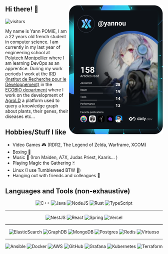 <div align=left>
    <a href="https://app.daily.dev/yannou" target="_blank">
        <img 
            src="https://github.com/WoodenMaiden/WoodenMaiden/blob/master/devcard.svg" 
            width="300" 
            alt="Yann's Dev Card"
            align=right
        />
    </a>
<div>

## Hi there! 👋

![visitors](https://visitor-badge.glitch.me/badge?page_id=WoodenMaiden.WoodenMaiden&left_color=green&right_color=red)

My name is Yann POMIE, I am a 22 years old french student in computer science. I am currently in my last year of engineering school at [Polytech Montpellier](https://www.polytech.umontpellier.fr/) where I am learning DevOps as an apprentice. During my work periods I work at the [IRD (Institut de Recherche pour le Développement)](https://www.ird.fr/) in the [ECOBIO department](https://en.ird.fr/biodiversity) where I work on the development of [AgroLD](http://agrold.southgreen.fr/agrold/) a platform used to query a knowledge graph about plants, their genes, their diseases etc...

## Hobbies/Stuff I like 

- Video Games 🎮 (RDR2, The Legend of Zelda, Warframe, XCOM)
- Boxing 🥊
- Music 🎵 (Iron Maiden, A7X, Judas Priest, Kaaris... )
- Playing Magic the Gathering 🃏
- Linux (I use Tumbleweed BTW 🦎)
- Hanging out with friends and colleagues 🍺 

## Languages and Tools (non-exhaustive)

<div align=center>

![C++](https://img.shields.io/badge/c++-%2300599C.svg?style=for-the-badge&logo=c%2B%2B&logoColor=white)
![Java](https://img.shields.io/badge/java-%23ED8B00.svg?style=for-the-badge&logo=openjdk&logoColor=white)
![NodeJS](https://img.shields.io/badge/node.js-6DA55F?style=for-the-badge&logo=node.js&logoColor=white)
![Rust](https://img.shields.io/badge/rust-%23000000.svg?style=for-the-badge&logo=rust&logoColor=white)
![TypeScript](https://img.shields.io/badge/typescript-%23007ACC.svg?style=for-the-badge&logo=typescript&logoColor=white)

---

![NestJS](https://img.shields.io/badge/nestjs-%23E0234E.svg?style=for-the-badge&logo=nestjs&logoColor=white)
![React](https://img.shields.io/badge/react-%2320232a.svg?style=for-the-badge&logo=react&logoColor=%2361DAFB)
![Spring](https://img.shields.io/badge/spring-%236DB33F.svg?style=for-the-badge&logo=spring&logoColor=white)
![Vercel](https://img.shields.io/badge/vercel-%23000000.svg?style=for-the-badge&logo=vercel&logoColor=white)

---

![ElasticSearch](https://img.shields.io/badge/-ElasticSearch-005571?style=for-the-badge&logo=elasticsearch)
![GraphDB](https://img.shields.io/badge/GraphDB-orange?style=for-the-badge&logo=data%3Aimage%2Fpng%3Bbase64%2CiVBORw0KGgoAAAANSUhEUgAAAOEAAADhCAMAAAAJbSJIAAAAkFBMVEX%2F%2F%2F%2FoTg%2FoSQDnQgDnRgDnPADnPwDnQQDmOQDoTAj51cvoSwDoTArmNwDqYzT%2F%2FPr3yr7wmH%2F98e32w7X64Nn75%2BHrbUTwknfpWSPugmLxnof86ePyp5LtelfsdE%2F3x7nzrpvqYDD0tKL1u6zpVx%2F52M7%2B9fHrb0fqZjvpWyntfVzvi27xnYXuhWbzqpfwlXuHJHegAAAF6ElEQVR4nO2diXaqMBCGJZsEUVxw19Zdq219%2F7e7UruABJJTuCednPme4J8TklkyExoNBNFxGHYHz934YFvHf2K4ODEumk3BaWcxtK2mfronn7a8T1rMH3VtK6qX4YgTLwPhx7ltVTWyerTvw0axta2rNqYib18Cf7WtrCaWVG2g54mrbW21MC008LaKC9vqauC94BP9NDGwra8yQ7%2FMQE%2B2bAuszJPiFE1DoX%2Bne15uoBcy4DHcWbOEt0Xc2NZYiUNbZ6AnJ7ZFVmJQ4im%2B4KCj8AvTW0hBB28dqbeQjW2rrEAkQ72F5Mm2zAocDLahJ9e2ZVbgUBqxfRLubMusgPsWRi2Dfdg62ZZZhReDs5Qsbausgj5ou3kL0LH3yuAwFaCrbprs8G5hZFtlJTotnYGwt2GjsdX6C%2FB1DE%2FjLwhoX5Ew0CT57b1thZVZliZQ9GJbX3UOpMTrkwnsg%2FROLAq3omR92%2BpqIWgXrCJhoAsYKWKp3IvNE%2FBCYoronL9eIz7oeDRH0OEstR0l41OXLkg%2FCC6EU0ZusKbYzdw4Yh6Jt6%2FT8%2FJtMXBu%2BRAEQRAEMSEYd3bHHvSKTTHxRLBWSBjvuJJNPdD1v0qOhIOuDhcRt3%2BSjhD2pX4BnXTqCL%2B4mKebLTeCLxDnuWSzfzazLah2dtkyFei%2BBTUkW2skI9uCamfysIZT24Jq56FtCngjn4oge5a2HSxRndKHKYXcAlbEnP%2FsRLJz4aYmR0w%2Ft2LYXLtT58%2FQP%2FuUMSrYu20l%2F4%2F5djZeuRevIQiCIAii5xBsF%2BPLeLbtOphv3MzbnKi4xXIsCefEbuGakf0Lp%2BnOVEn9c2xbVJ2sRL7FiPCxM5nV4ahuu6WeIwXxISlq8Je%2BE%2BlHTIu7NUMXbm76JQbeTHSgpbhTPoMSEuh1jpluBIUBH14Y6obbPQ%2F4VjSYk5IvtkVWITYYIoI9J9UzGP2Gff9mMhh9W0S4UXisP2cSmgPbQn%2FN1mT0G%2FQAv9E29LxWx7bQX7M0mKlNoLaF%2Fpq1wVx0gg82UdTNKn7BwR6m7ltoMr2f0Ab7lZpM7ycw20J%2FzdXMWwBuKho0zZawZ1vor5mbPIUCO7nQv0%2FgJS%2B8gT1oGo2NSWDKII9%2FR9TAI%2Fqgy%2FvaQhT4dzQiol1EDnw8s6tLgsXKtkQTuq9PnfXoslUVd6%2FlPpEBKNJECyoYkZIQ2r4qzv2nssCGACglxl7qvGREcZk0Kj5t2OTv1%2FSf%2FUz%2BELYVz0Iui0Kb5ujv%2B%2Fp9%2B%2FGsbCtCsHdflWQQH8AoRpR%2FySWkinR2eMzZSHgHgqfvKbYYU44fBE%2BC%2FhhJKD%2BCCLcj5Qbz1S58vlkyn4umEFycN0DcvDr%2FK3lz7xAH3e4eiHUJY6Wrg%2F0yZJaC18uBP7qX5qROcKHH0imKLITgBswouJdwyMKZOqj2%2F36waUqg9Ieg34J%2BhKkyePD%2Ff0izUrl8AeojjW5ByD4uvhra5e9eYJQlPogGF68tbnBf9goa7OLc3yAglCXuRAsivgtlIeMv6j8ePPvZrUjXUAKaAXko5krxonRzAUu5DOlDqV9HS54%2FJVtcOTB5eOP3zE8yPgGR9N3o79SunKsbX%2BaLI%2FN9vruC6Wk%2ByKK7W1F40xeBchHr4stp7sT7AeOy2xQXouq8i0tD4HZofXMqb6CA%2FxvHQHNZBLtpOWGq64GB%2FiySugSaBnA36AfqpDbzmUL%2BUU7D6CckgNuyE970rWgC9qiS7heVN5rPtkVWYqTvYoL9bzyjNYQ7PJBg0HwOudGuYTRAAPw5S%2F0QSEigVGLU6AcGydG2xopo%2B%2BvBP6K30H2m4O9ddD9xBN3vekfTEgr8JP2gtCW0CaCPSUtQMrzryMPHm0ITJYGdOX3zWuAUJXVgE95Z%2BaqZLMbcaSNp7Fu5E1XyKexw7YGo52cu6YnwYCdNCvozj1Miw1ASRsUT7JSpiP3qspatyfK6deQIRRAEQRAEQRAEQRAEQRAEQRAEQRAEQRAEQRAEQRAEQRAEQRAEQRAEQRDkH4t4RQqFwLzDAAAAAElFTkSuQmCC&labelColor=white)
![MongoDB](https://img.shields.io/badge/MongoDB-%234ea94b.svg?style=for-the-badge&logo=mongodb&logoColor=white)
![Postgres](https://img.shields.io/badge/postgres-%23316192.svg?style=for-the-badge&logo=postgresql&logoColor=white)
![Redis](https://img.shields.io/badge/redis-%23DD0031.svg?style=for-the-badge&logo=redis&logoColor=white)
![Virtuoso](https://img.shields.io/badge/Openlink%20Virtuoso-%234090ac.svg?style=for-the-badge)


---

![Ansible](https://img.shields.io/badge/ansible-%231A1918.svg?style=for-the-badge&logo=ansible&logoColor=white)
![Docker](https://img.shields.io/badge/docker-%230db7ed.svg?style=for-the-badge&logo=docker&logoColor=white)
![AWS](https://img.shields.io/badge/AWS-%23FF9900.svg?style=for-the-badge&logo=amazon-aws&logoColor=white)
![GitHub](https://img.shields.io/badge/github-%23121011.svg?style=for-the-badge&logo=github&logoColor=white)
![Grafana](https://img.shields.io/badge/grafana-%23F46800.svg?style=for-the-badge&logo=grafana&logoColor=white)
![Kubernetes](https://img.shields.io/badge/kubernetes-%23326ce5.svg?style=for-the-badge&logo=kubernetes&logoColor=white)
![Terraform](https://img.shields.io/badge/terraform-%235835CC.svg?style=for-the-badge&logo=terraform&logoColor=white)


</div>
